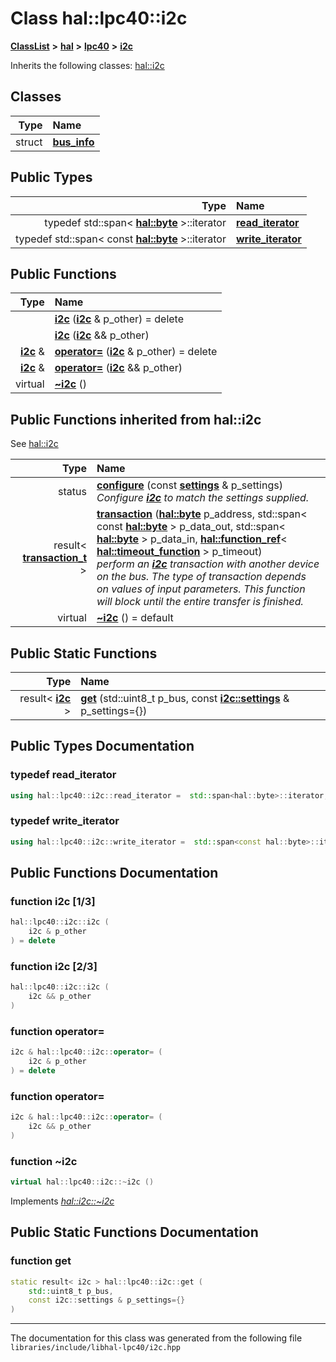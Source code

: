 

# Class hal::lpc40::i2c



[**ClassList**](annotated.md) **>** [**hal**](namespacehal.md) **>** [**lpc40**](namespacehal_1_1lpc40.md) **>** [**i2c**](classhal_1_1lpc40_1_1i2c.md)








Inherits the following classes: [hal::i2c](classhal_1_1i2c.md)












## Classes

| Type | Name |
| ---: | :--- |
| struct | [**bus\_info**](structhal_1_1lpc40_1_1i2c_1_1bus__info.md) <br> |


## Public Types

| Type | Name |
| ---: | :--- |
| typedef std::span&lt; [**hal::byte**](namespacehal.md#typedef-byte) &gt;::iterator | [**read\_iterator**](#typedef-read_iterator)  <br> |
| typedef std::span&lt; const [**hal::byte**](namespacehal.md#typedef-byte) &gt;::iterator | [**write\_iterator**](#typedef-write_iterator)  <br> |








































## Public Functions

| Type | Name |
| ---: | :--- |
|   | [**i2c**](#function-i2c-13) ([**i2c**](classhal_1_1lpc40_1_1i2c.md) & p\_other) = delete<br> |
|   | [**i2c**](#function-i2c-23) ([**i2c**](classhal_1_1lpc40_1_1i2c.md) && p\_other) <br> |
|  [**i2c**](classhal_1_1lpc40_1_1i2c.md) & | [**operator=**](#function-operator) ([**i2c**](classhal_1_1lpc40_1_1i2c.md) & p\_other) = delete<br> |
|  [**i2c**](classhal_1_1lpc40_1_1i2c.md) & | [**operator=**](#function-operator_1) ([**i2c**](classhal_1_1lpc40_1_1i2c.md) && p\_other) <br> |
| virtual  | [**~i2c**](#function-i2c) () <br> |


## Public Functions inherited from hal::i2c

See [hal::i2c](classhal_1_1i2c.md)

| Type | Name |
| ---: | :--- |
|  status | [**configure**](#function-configure) (const [**settings**](structhal_1_1i2c_1_1settings.md) & p\_settings) <br>_Configure_ [_**i2c**_](classhal_1_1i2c.md) _to match the settings supplied._ |
|  result&lt; [**transaction\_t**](structhal_1_1i2c_1_1transaction__t.md) &gt; | [**transaction**](#function-transaction) ([**hal::byte**](namespacehal.md#typedef-byte) p\_address, std::span&lt; const [**hal::byte**](namespacehal.md#typedef-byte) &gt; p\_data\_out, std::span&lt; [**hal::byte**](namespacehal.md#typedef-byte) &gt; p\_data\_in, [**hal::function\_ref**](namespacehal.md#typedef-function_ref)&lt; [**hal::timeout\_function**](namespacehal.md#typedef-timeout_function) &gt; p\_timeout) <br>_perform an_ [_**i2c**_](classhal_1_1i2c.md) _transaction with another device on the bus. The type of transaction depends on values of input parameters. This function will block until the entire transfer is finished._ |
| virtual  | [**~i2c**](#function-i2c) () = default<br> |


## Public Static Functions

| Type | Name |
| ---: | :--- |
|  result&lt; [**i2c**](classhal_1_1lpc40_1_1i2c.md) &gt; | [**get**](#function-get) (std::uint8\_t p\_bus, const [**i2c::settings**](structhal_1_1i2c_1_1settings.md) & p\_settings={}) <br> |




















































## Public Types Documentation




### typedef read\_iterator 

```C++
using hal::lpc40::i2c::read_iterator =  std::span<hal::byte>::iterator;
```






### typedef write\_iterator 

```C++
using hal::lpc40::i2c::write_iterator =  std::span<const hal::byte>::iterator;
```



## Public Functions Documentation




### function i2c [1/3]

```C++
hal::lpc40::i2c::i2c (
    i2c & p_other
) = delete
```






### function i2c [2/3]

```C++
hal::lpc40::i2c::i2c (
    i2c && p_other
) 
```






### function operator= 

```C++
i2c & hal::lpc40::i2c::operator= (
    i2c & p_other
) = delete
```






### function operator= 

```C++
i2c & hal::lpc40::i2c::operator= (
    i2c && p_other
) 
```






### function ~i2c 

```C++
virtual hal::lpc40::i2c::~i2c () 
```



Implements [*hal::i2c::~i2c*](classhal_1_1i2c.md#function-i2c)

## Public Static Functions Documentation




### function get 

```C++
static result< i2c > hal::lpc40::i2c::get (
    std::uint8_t p_bus,
    const i2c::settings & p_settings={}
) 
```




------------------------------
The documentation for this class was generated from the following file `libraries/include/libhal-lpc40/i2c.hpp`

